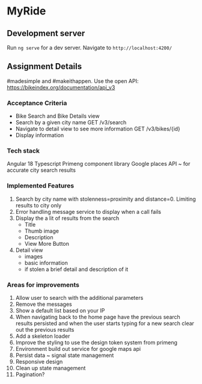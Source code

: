 # MyRide


## Development server

Run `ng serve` for a dev server. 
Navigate to `http://localhost:4200/`

## Assignment Details
#madesimple and #makeithappen.
Use the open API: https://bikeindex.org/documentation/api_v3

### Acceptance Criteria
- Bike Search and Bike Details view
- Search by a given city name GET /v3/search
- Navigate to detail view to see more information GET /v3/bikes/{id}
- Display information 

### Tech stack 
Angular 18 
Typescript 
Primeng component library 
Google places API ~ for accurate city search results 

### Implemented Features
1.  Search by city name with stolenness=proximity and distance=0. Limiting results to city only
2. Error handling message service to display when a call fails
3. Display the a lit of results from the search
    - Title 
    - Thumb image 
    - Description
    - View More Button
4. Detail view
    - images
    - basic information 
    - if stolen a brief detail and description of it


### Areas for improvements
1. Allow user to search with the additional parameters
2. Remove the messages
3. Show a default list based on your IP
4. When navigating back to the home page have the previous search results persisted and when the user starts typing for a new search clear out the previous results 
5. Add a skeleton loader 
6. Improve the styling to use the design token system from primeng
7. Environment build out service for google maps api
8. Persist data  ~ signal state management
9. Responsive design 
10. Clean up state management
11. Pagination?